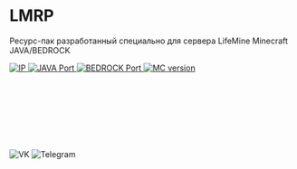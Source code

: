 # LMRP
 Ресурс-пак разработанный специально для сервера LifeMine Minecraft JAVA/BEDROCK
<div id="badges">
 <a href="server">
    <img src="https://img.shields.io/badge/IP-play.lmmc.ru-brightgreen?style=for-the-badge" alt="IP"/>
    <img src="https://img.shields.io/badge/Port%20JAVA-25565-brightgreen?style=for-the-badge" alt="JAVA Port"/>
    <img src="https://img.shields.io/badge/Port%20MCBE-19135-brightgreen?style=for-the-badge" alt="BEDROCK Port"/>
    <img src="https://img.shields.io/badge/%D0%92%D0%B5%D1%80%D1%81%D0%B8%D1%8F%20MC-1.18.X--1.19-brightgreen?style=for-the-badge" alt="MC version"/>
  </a>
</div>
<div id="badges2">
<img alt="VK" src="https://img.shields.io/twitter/url?color=blue&label=%D0%92%D0%BA%D0%BE%D0%BD%D1%82%D0%B0%D0%BA%D1%82%D0%B5&logo=VK&logoColor=blue&style=for-the-badge&url=https%3A%2F%2Fvk.com%2Flifemineserver&link=vk.com/lifemineserver">
<img alt="Telegram" src="https://img.shields.io/twitter/url?color=blue&label=Telegram&logo=Telegram&logoColor=blue&style=for-the-badge&url=https%3A%2F%2Fwww.t.me%2Flifemineserver&link=t.me/lifemineserver">
<object src="https://img.shields.io/discord/431879310757068800?style=for-the-badge" alt="Discord"/>
</div>
